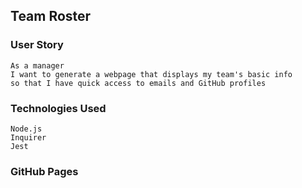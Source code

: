 ## Team Roster

### User Story
```
As a manager
I want to generate a webpage that displays my team's basic info
so that I have quick access to emails and GitHub profiles
```

### Technologies Used
```
Node.js
Inquirer
Jest
```

### GitHub Pages
```

```
